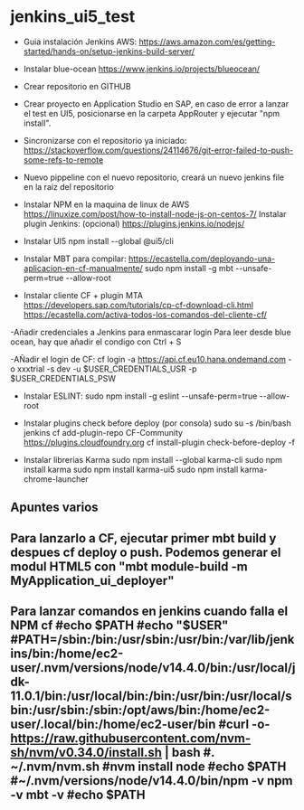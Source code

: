 # jenkins_ui5_test

- Guia instalación Jenkins AWS:
https://aws.amazon.com/es/getting-started/hands-on/setup-jenkins-build-server/

- Instalar blue-ocean
https://www.jenkins.io/projects/blueocean/

- Crear repositorio en GITHUB

- Crear proyecto en Application Studio en SAP, en caso de error a lanzar el test en UI5, posicionarse en la carpeta AppRouter y ejecutar "npm install".

- Sincronizarse con el repositorio ya iniciado: 
https://stackoverflow.com/questions/24114676/git-error-failed-to-push-some-refs-to-remote

- Nuevo pippeline con el nuevo repositorio, creará un nuevo jenkins file en la raiz del repositorio

- Instalar NPM en la maquina de linux de AWS
https://linuxize.com/post/how-to-install-node-js-on-centos-7/
    Instalar plugin Jenkins: (opcional)
    https://plugins.jenkins.io/nodejs/

- Instalar UI5
npm install --global @ui5/cli


- Instalar MBT para compilar:
https://ecastella.com/deployando-una-aplicacion-en-cf-manualmente/
sudo npm install -g mbt --unsafe-perm=true --allow-root

- Instalar cliente CF + plugin MTA
https://developers.sap.com/tutorials/cp-cf-download-cli.html
https://ecastella.com/activa-todos-los-comandos-del-cliente-cf/

-Añadir credenciales a Jenkins para enmascarar login
 Para leer desde blue ocean, hay que añadir el condigo con Ctrl + S

-AÑadir el login de CF:
cf login -a https://api.cf.eu10.hana.ondemand.com -o xxxtrial -s dev -u $USER_CREDENTIALS_USR -p $USER_CREDENTIALS_PSW

- Instalar ESLINT:
sudo npm install -g eslint --unsafe-perm=true --allow-root

- Instalar plugins check before deploy (por consola)
sudo su -s /bin/bash jenkins
cf add-plugin-repo CF-Community https://plugins.cloudfoundry.org
cf install-plugin check-before-deploy -f

- Instalar librerias Karma
sudo npm install --global karma-cli
sudo npm install karma
sudo npm install karma-ui5
sudo npm install karma-chrome-launcher


Apuntes varios
--
Para lanzarlo a CF, ejecutar primer mbt build y despues cf deploy o push.
Podemos generar el modul HTML5 con "mbt module-build -m MyApplication_ui_deployer"
--
Para lanzar comandos en jenkins cuando falla el NPM
cf
#echo $PATH
#echo "$USER"
#PATH=/sbin:/bin:/usr/sbin:/usr/bin:/var/lib/jenkins/bin:/home/ec2-user/.nvm/versions/node/v14.4.0/bin:/usr/local/jdk-11.0.1/bin:/usr/local/bin:/bin:/usr/bin:/usr/local/sbin:/usr/sbin:/sbin:/opt/aws/bin:/home/ec2-user/.local/bin:/home/ec2-user/bin
#curl -o- https://raw.githubusercontent.com/nvm-sh/nvm/v0.34.0/install.sh | bash
#. ~/.nvm/nvm.sh
#nvm install node
#echo $PATH
#~/.nvm/versions/node/v14.4.0/bin/npm -v
npm -v
mbt -v
#echo $PATH
--

